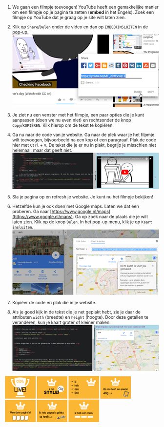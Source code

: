 1. We gaan een filmpje toevoegen! YouTube heeft een gemakkelijke manier om een filmpje op je pagina te zetten \(**embed** in het Engels\). Zoek een filmpje op YouTube dat je graag op je site wilt laten zien.

2. Klik op `Share`/`Delen` onder de video en dan op `EMBED`/`INSLUITEN` in de pop-up.  
   ![](../assets/youtube1.png)

3. Je ziet nu een venster met het filmpje, een paar opties die je kunt aanpassen \(doen we nu even niet\) en rechtsonder de knop `Copy`/`KOPIËREN`. Klik hierop om de tekst te kopiëren.

4. Ga nu naar de code van je website. Ga naar de plek waar je het filpmje wilt toevoegen, bijvoorbeeld na een kop of een paragraaf. Plak de code hier met `Ctrl` + `V`. De tekst die je er nu in plakt, begrijp je misschien niet helemaal, maar dat geeft niet.  
   ![](../assets/youtube2.png)

5. Sla je pagina op en refresh je website. Je kunt nu het filmpje bekijken!

6. Hetzelfde kun je ook doen met Google maps. Laten we dat een proberen. Ga naar [https://www.google.nl/maps](https://www.google.nl/maps). Ga op zoek naar de plaats die je wilt laten zien. Klik op de knop `Delen`. In het pop-up menu, klik je op `Kaart insluiten`.  
   ![](../assets/googlemaps.png)

7. Kopiëer de code en plak die in je website.

8. Als je goed kijk in de tekst die je net geplakt hebt, zie je daar de attributen `width` \(breedte\) en `height` \(hoogte\). Door deze getallen te veranderen, kun je kaart groter of kleiner maken.  
   ![](../assets/googlemaps2.png)


![](../assets/badges/thumbs/01_live.png) 
![](../assets/badges/thumbs/06_style.png)
![](../assets/badges/thumbs/04_li.png) 
![](../assets/badges/thumbs/03_img.png) 
![](../assets/badges/thumbs/05_pages.png)
![](../assets/badges/thumbs/02_.png)
![](../assets/badges/thumbs/07_menu.png)
